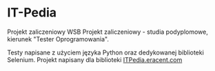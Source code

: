 # IT-Pedia
Projekt zaliczeniowy WSB
Projekt zaliczeniowy - studia podyplomowe, kierunek "Tester Oprogramowania".

Testy napisane z użyciem języka Python oraz dedykowanej biblioteki Selenium. Projekt napisany dla biblioteki [ITPedia.eracent.com](https://itpedia.eracent.com/)
